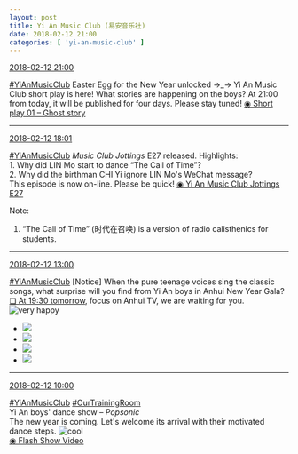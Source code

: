 ```yaml
---
layout: post
title: Yi An Music Club (易安音乐社)
date: 2018-02-12 21:00
categories: [ 'yi-an-music-club' ]
---
```


<div class="weibo-info">
  <a href="https://weibo.com/6094546964/G2OsCvlEg">2018-02-12 21:00</a>
</div>

[#YiAnMusicClub](https://weibo.com/p/100808beae2e3e05b17b64f63ebedca39f19b2/super_index) Easter Egg for the New Year unlocked →_→ Yi An Music Club short play is here! What stories are happening on the boys? At 21:00 from today, it will be published for four days. Please stay tuned! [◉ Short play 01 – Ghost story](https://www.bilibili.com/video/av19543784/)

<!-- more -->

---


<div class="weibo-info">
  <a href="https://weibo.com/6094546964/G2NidoqOF">2018-02-12 18:01</a>
</div>

[#YiAnMusicClub](https://weibo.com/p/100808beae2e3e05b17b64f63ebedca39f19b2/super_index) *Music Club Jottings* E27 released. Highlights:  
1\. Why did LIN Mo start to dance “The Call of Time”?  
2\. Why did the birthman CHI Yi ignore LIN Mo's WeChat message?  
This episode is now on-line. Please be quick! [◉ Yi An Music Club Jottings E27](https://www.bilibili.com/video/av19491506/)

Note:
1. “The Call of Time” (时代在召唤) is a version of radio calisthenics for students.

---


<div class="weibo-info">
  <a href="https://weibo.com/6094546964/G2LjVmsh7">2018-02-12 13:00</a>
</div>

[#YiAnMusicClub](https://weibo.com/p/100808beae2e3e05b17b64f63ebedca39f19b2/super_index) [Notice] When the pure teenage voices sing the classic songs, what surprise will you find from Yi An boys in Anhui New Year Gala? [❏ At 19:30 tomorrow](http://t.cn/RRfeVmx), focus on Anhui TV, we are waiting for you. ![very happy](https://img.t.sinajs.cn/t4/appstyle/expression/ext/normal/58/mb_org.gif)

<!-- more -->

<ul class="weibo-pic-list-2">
  <li class="weibo-pic">
    <a href="//wx4.sinaimg.cn/mw690/006Es64Aly1fodksepokbj30qn140q7x.jpg"><img src="//wx4.sinaimg.cn/thumb150/006Es64Aly1fodksepokbj30qn140q7x.jpg"/></a>
  </li>
  <li class="weibo-pic">
    <a href="//wx3.sinaimg.cn/mw690/006Es64Aly1fodksdyo4nj33rw2n7x6r.jpg"><img src="//wx3.sinaimg.cn/thumb150/006Es64Aly1fodksdyo4nj33rw2n7x6r.jpg"/></a>
  </li>
  <li class="weibo-pic">
    <a href="//wx1.sinaimg.cn/mw690/006Es64Aly1fodksg4lzej32kw3vchdv.jpg"><img src="//wx1.sinaimg.cn/thumb150/006Es64Aly1fodksg4lzej32kw3vchdv.jpg"/></a>
  </li>
  <li class="weibo-pic">
    <a href="//wx1.sinaimg.cn/mw690/006Es64Aly1fodkskmj6nj32li3uge88.jpg"><img src="//wx1.sinaimg.cn/thumb150/006Es64Aly1fodkskmj6nj32li3uge88.jpg"/></a>
  </li>
</ul>

---


<div class="weibo-info">
  <a href="https://weibo.com/6094546964/G2K8QyAtz">2018-02-12 10:00</a>
</div>

[#YiAnMusicClub](https://weibo.com/p/100808beae2e3e05b17b64f63ebedca39f19b2/super_index) [#OurTrainingRoom](https://weibo.com/p/100808980da3b9682ac1e47ba4bdf6540b7a03)  
Yi An boys' dance show – *Popsonic*  
The new year is coming. Let's welcome its arrival with their motivated dance steps. ![cool](https://img.t.sinajs.cn/t4/appstyle/expression/ext/normal/8a/pcmoren_cool2017_org.png)  
[◉ Flash Show Video](https://www.miaopai.com/show/URzkdWVp-qLiHxyVQUNPE1ZcRm2dkh~pm3FTSg__.htm)
